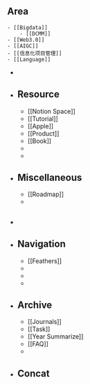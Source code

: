 ## Area
	- [[Bigdata]]
		- [[DCMM]]
	- [[Web3.0]]
	- [[AIGC]]
	- [[信息化项目管理]]
	- [[Language]]
-
- ## Resource
	- [[Notion Space]]
	- [[Tutorial]]
	- [[Apple]]
	- [[Product]]
	- [[Book]]
	-
	-
- ## Miscellaneous
	- [[Roadmap]]
	-
- ##
- ## Navigation
	- [[Feathers]]
	-
	-
	-
- ## Archive
	- [[Journals]]
	- [[Task]]
	- [[Year Summarize]]
	- [[FAQ]]
	-
- ## Concat